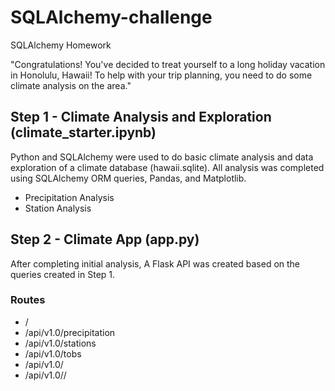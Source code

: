 # SQLAlchemy-challenge
SQLAlchemy Homework <br/>

"Congratulations! You've decided to treat yourself to a long holiday vacation in Honolulu, Hawaii! To help with your trip planning, you need to do some climate analysis on the area."

## Step 1 - Climate Analysis and Exploration (climate_starter.ipynb)
Python and SQLAlchemy were used to do basic climate analysis and data exploration of a climate database (hawaii.sqlite). All analysis was completed using SQLAlchemy ORM queries, Pandas, and Matplotlib.
- Precipitation Analysis
- Station Analysis <br/>

## Step 2 - Climate App (app.py)
After completing initial analysis, A Flask API was created based on the queries created in Step 1. 

### Routes
- /
- /api/v1.0/precipitation
- /api/v1.0/stations
- /api/v1.0/tobs
- /api/v1.0/<start>
- /api/v1.0/<start>/<end>







